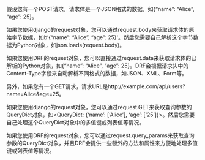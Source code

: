 假设您有一个POST请求，请求体是一个JSON格式的数据，如{“name”: “Alice”, “age”: 25}。

如果您使用django的request对象，您可以通过request.body来获取请求体的原始字节数据，如b’{“name”: “Alice”, “age”: 25}'。然后您需要自己解析这个字节数据为Python对象，如json.loads(request.body)。

如果您使用DRF的request对象，您可以直接通过request.data来获取请求体的已解析的Python对象，如{“name”: “Alice”, “age”: 25}。DRF会根据请求头中的Content-Type字段来自动解析不同格式的数据，如JSON、XML、Form等。

另外，如果您有一个GET请求，请求URL是http://example.com/api/users?name=Alice&age=25。

如果您使用django的request对象，您可以通过request.GET来获取查询参数的QueryDict对象，如<QueryDict: {‘name’: [‘Alice’], ‘age’: [‘25’]}>。然后您需要自己处理这个QueryDict对象中的多值键或列表值等情况。

如果您使用DRF的request对象，您可以通过request.query_params来获取查询参数的QueryDict对象，并且DRF会提供一些额外的方法和属性来方便地处理多值键或列表值等情况。